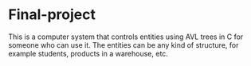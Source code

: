 # Final-project
This is a computer system that controls entities using AVL trees in C for someone who can use it. The entities can be any kind of structure, for example students, products in a warehouse, etc.
